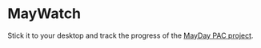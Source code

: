MayWatch
========

Stick it to your desktop and track the progress of the [MayDay PAC project](https://mayday.us).
